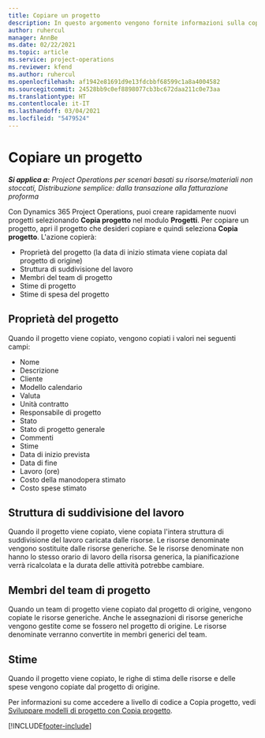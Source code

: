 ```yaml
---
title: Copiare un progetto
description: In questo argomento vengono fornite informazioni sulla copia di progetti in Dynamics 365 Project Operations.
author: ruhercul
manager: AnnBe
ms.date: 02/22/2021
ms.topic: article
ms.service: project-operations
ms.reviewer: kfend
ms.author: ruhercul
ms.openlocfilehash: af1942e81691d9e13fdcbbf68599c1a8a4004582
ms.sourcegitcommit: 24528bb9c0ef8898077cb3bc672daa211c0e73aa
ms.translationtype: HT
ms.contentlocale: it-IT
ms.lasthandoff: 03/04/2021
ms.locfileid: "5479524"
---
```

# <a name="copy-a-project"></a>Copiare un progetto

_**Si applica a:** Project Operations per scenari basati su risorse/materiali non stoccati, Distribuzione semplice: dalla transazione alla fatturazione proforma_

Con Dynamics 365 Project Operations, puoi creare rapidamente nuovi progetti selezionando **Copia progetto** nel modulo **Progetti**. Per copiare un progetto, apri il progetto che desideri copiare e quindi seleziona **Copia progetto**. L'azione copierà:

- Proprietà del progetto (la data di inizio stimata viene copiata dal progetto di origine)
- Struttura di suddivisione del lavoro
- Membri del team di progetto
- Stime di progetto
- Stime di spesa del progetto

## <a name="project-properties"></a>Proprietà del progetto

Quando il progetto viene copiato, vengono copiati i valori nei seguenti campi:

- Nome
- Descrizione
- Cliente
- Modello calendario
- Valuta
- Unità contratto
- Responsabile di progetto
- Stato
- Stato di progetto generale
- Commenti
- Stime
- Data di inizio prevista
- Data di fine
- Lavoro (ore)
- Costo della manodopera stimato
- Costo spese stimato

## <a name="work-breakdown-structure"></a>Struttura di suddivisione del lavoro

Quando il progetto viene copiato, viene copiata l'intera struttura di suddivisione del lavoro caricata dalle risorse. Le risorse denominate vengono sostituite dalle risorse generiche. Se le risorse denominate non hanno lo stesso orario di lavoro della risorsa generica, la pianificazione verrà ricalcolata e la durata delle attività potrebbe cambiare.

## <a name="project-team-members"></a>Membri del team di progetto

Quando un team di progetto viene copiato dal progetto di origine, vengono copiate le risorse generiche. Anche le assegnazioni di risorse generiche vengono gestite come se fossero nel progetto di origine. Le risorse denominate verranno convertite in membri generici del team.

## <a name="estimates"></a>Stime

Quando il progetto viene copiato, le righe di stima delle risorse e delle spese vengono copiate dal progetto di origine. 

Per informazioni su come accedere a livello di codice a Copia progetto, vedi [Sviluppare modelli di progetto con Copia progetto](dev-copy-project.md).


[!INCLUDE[footer-include](../includes/footer-banner.md)]
